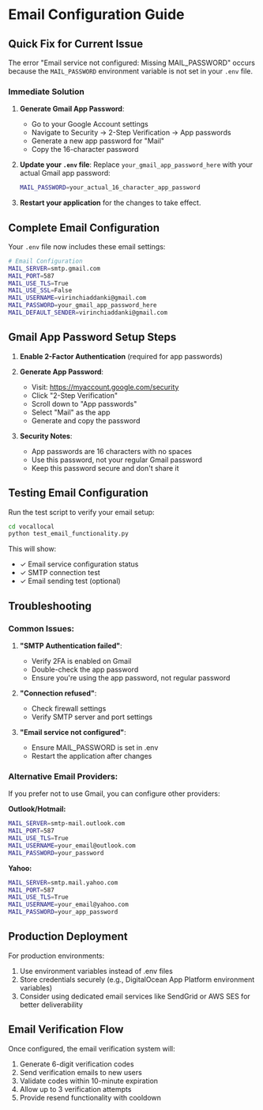 # Email Configuration Guide

## Quick Fix for Current Issue

The error "Email service not configured: Missing MAIL_PASSWORD" occurs because the `MAIL_PASSWORD` environment variable is not set in your `.env` file.

### Immediate Solution

1. **Generate Gmail App Password**:
   - Go to your Google Account settings
   - Navigate to Security → 2-Step Verification → App passwords
   - Generate a new app password for "Mail"
   - Copy the 16-character password

2. **Update your `.env` file**:
   Replace `your_gmail_app_password_here` with your actual Gmail app password:
   ```bash
   MAIL_PASSWORD=your_actual_16_character_app_password
   ```

3. **Restart your application** for the changes to take effect.

## Complete Email Configuration

Your `.env` file now includes these email settings:

```bash
# Email Configuration
MAIL_SERVER=smtp.gmail.com
MAIL_PORT=587
MAIL_USE_TLS=True
MAIL_USE_SSL=False
MAIL_USERNAME=virinchiaddanki@gmail.com
MAIL_PASSWORD=your_gmail_app_password_here
MAIL_DEFAULT_SENDER=virinchiaddanki@gmail.com
```

## Gmail App Password Setup Steps

1. **Enable 2-Factor Authentication** (required for app passwords)
2. **Generate App Password**:
   - Visit: https://myaccount.google.com/security
   - Click "2-Step Verification"
   - Scroll down to "App passwords"
   - Select "Mail" as the app
   - Generate and copy the password

3. **Security Notes**:
   - App passwords are 16 characters with no spaces
   - Use this password, not your regular Gmail password
   - Keep this password secure and don't share it

## Testing Email Configuration

Run the test script to verify your email setup:

```bash
cd vocallocal
python test_email_functionality.py
```

This will show:
- ✓ Email service configuration status
- ✓ SMTP connection test
- ✓ Email sending test (optional)

## Troubleshooting

### Common Issues:

1. **"SMTP Authentication failed"**:
   - Verify 2FA is enabled on Gmail
   - Double-check the app password
   - Ensure you're using the app password, not regular password

2. **"Connection refused"**:
   - Check firewall settings
   - Verify SMTP server and port settings

3. **"Email service not configured"**:
   - Ensure MAIL_PASSWORD is set in .env
   - Restart the application after changes

### Alternative Email Providers:

If you prefer not to use Gmail, you can configure other providers:

**Outlook/Hotmail:**
```bash
MAIL_SERVER=smtp-mail.outlook.com
MAIL_PORT=587
MAIL_USE_TLS=True
MAIL_USERNAME=your_email@outlook.com
MAIL_PASSWORD=your_password
```

**Yahoo:**
```bash
MAIL_SERVER=smtp.mail.yahoo.com
MAIL_PORT=587
MAIL_USE_TLS=True
MAIL_USERNAME=your_email@yahoo.com
MAIL_PASSWORD=your_app_password
```

## Production Deployment

For production environments:
1. Use environment variables instead of .env files
2. Store credentials securely (e.g., DigitalOcean App Platform environment variables)
3. Consider using dedicated email services like SendGrid or AWS SES for better deliverability

## Email Verification Flow

Once configured, the email verification system will:
1. Generate 6-digit verification codes
2. Send verification emails to new users
3. Validate codes within 10-minute expiration
4. Allow up to 3 verification attempts
5. Provide resend functionality with cooldown
